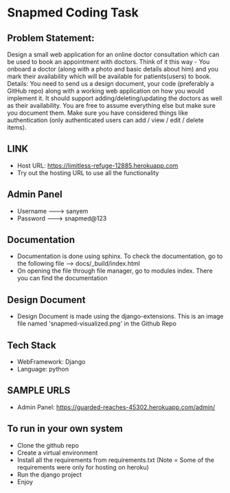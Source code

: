 # Snapmed Coding Task



## Problem Statement: 
Design a small web application for an online doctor consultation which can be used to book an appointment with doctors. Think of it this way - You onboard a doctor (along with a photo and basic details about him) and you mark their availability which will be available for patients(users) to book. Details: You need to send us a design document, your code (preferably a GitHub repo) along with a working web application on how you would implement it. It should support adding/deleting/updating the doctors as well as their availability. You are free to assume everything else but make sure you document them. Make sure you have considered things like authentication (only authenticated users can add / view / edit / delete items). 


## LINK
- Host URL: https://limitless-refuge-12885.herokuapp.com
- Try out the hosting URL to use all the functionality


## Admin Panel
- Username ---> sanyem
- Password ---> snapmed@123


## Documentation
- Documentation is done using sphinx. To check the documentation, go to the following file --> docs/_build/index.html
- On opening the file through file manager, go to modules index. There you can find the documentation

## Design Document 
- Design Document is made using the django-extensions. This is an image file named 'snapmed-visualized.png' in the Github Repo

## Tech Stack

- WebFramework: Django
- Language: python

## SAMPLE URLS
-  Admin Panel: https://guarded-reaches-45302.herokuapp.com/admin/

## To run in your own system
- Clone the github repo
- Create a virtual environment
- Install all the requirements from requirements.txt (Note = Some of the requirements were only for hosting on heroku)
- Run the django project
- Enjoy